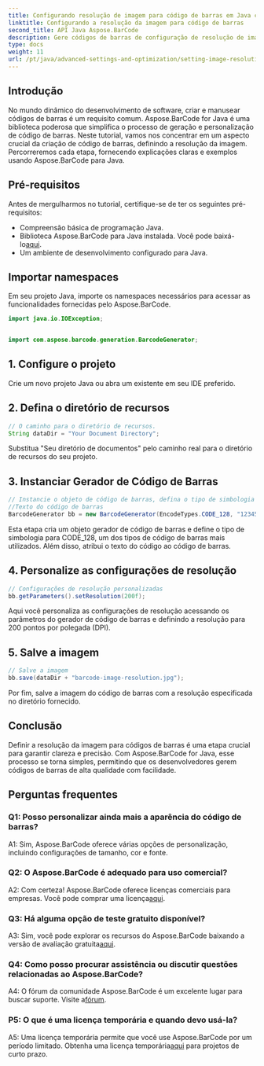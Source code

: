 ```yaml
---
title: Configurando resolução de imagem para código de barras em Java com Aspose.BarCode
linktitle: Configurando a resolução da imagem para código de barras
second_title: API Java Aspose.BarCode
description: Gere códigos de barras de configuração de resolução de imagem sem esforço em Java com Aspose.BarCode. Personalize as configurações para maior clareza e precisão.
type: docs
weight: 11
url: /pt/java/advanced-settings-and-optimization/setting-image-resolution-barcode/
---
```

## Introdução

No mundo dinâmico do desenvolvimento de software, criar e manusear códigos de barras é um requisito comum. Aspose.BarCode for Java é uma biblioteca poderosa que simplifica o processo de geração e personalização de código de barras. Neste tutorial, vamos nos concentrar em um aspecto crucial da criação de código de barras, definindo a resolução da imagem. Percorreremos cada etapa, fornecendo explicações claras e exemplos usando Aspose.BarCode para Java.

## Pré-requisitos

Antes de mergulharmos no tutorial, certifique-se de ter os seguintes pré-requisitos:

- Compreensão básica de programação Java.
-  Biblioteca Aspose.BarCode para Java instalada. Você pode baixá-lo[aqui](https://releases.aspose.com/barcode/java/).
- Um ambiente de desenvolvimento configurado para Java.

## Importar namespaces

Em seu projeto Java, importe os namespaces necessários para acessar as funcionalidades fornecidas pelo Aspose.BarCode.

```java
import java.io.IOException;


import com.aspose.barcode.generation.BarcodeGenerator;
```

## 1. Configure o projeto

Crie um novo projeto Java ou abra um existente em seu IDE preferido.

## 2. Defina o diretório de recursos

```java
// O caminho para o diretório de recursos.
String dataDir = "Your Document Directory";
```

Substitua "Seu diretório de documentos" pelo caminho real para o diretório de recursos do seu projeto.

## 3. Instanciar Gerador de Código de Barras

```java
// Instancie o objeto de código de barras, defina o tipo de simbologia para code128 e defina o
//Texto do código de barras
BarcodeGenerator bb = new BarcodeGenerator(EncodeTypes.CODE_128, "1234567");
```

Esta etapa cria um objeto gerador de código de barras e define o tipo de simbologia para CODE_128, um dos tipos de código de barras mais utilizados. Além disso, atribui o texto do código ao código de barras.

## 4. Personalize as configurações de resolução

```java
// Configurações de resolução personalizadas
bb.getParameters().setResolution(200f);
```

Aqui você personaliza as configurações de resolução acessando os parâmetros do gerador de código de barras e definindo a resolução para 200 pontos por polegada (DPI).

## 5. Salve a imagem

```java
// Salve a imagem
bb.save(dataDir + "barcode-image-resolution.jpg");
```

Por fim, salve a imagem do código de barras com a resolução especificada no diretório fornecido.

## Conclusão

Definir a resolução da imagem para códigos de barras é uma etapa crucial para garantir clareza e precisão. Com Aspose.BarCode for Java, esse processo se torna simples, permitindo que os desenvolvedores gerem códigos de barras de alta qualidade com facilidade.

## Perguntas frequentes

### Q1: Posso personalizar ainda mais a aparência do código de barras?

A1: Sim, Aspose.BarCode oferece várias opções de personalização, incluindo configurações de tamanho, cor e fonte.

### Q2: O Aspose.BarCode é adequado para uso comercial?

 A2: Com certeza! Aspose.BarCode oferece licenças comerciais para empresas. Você pode comprar uma licença[aqui](https://purchase.aspose.com/buy).

### Q3: Há alguma opção de teste gratuito disponível?

 A3: Sim, você pode explorar os recursos do Aspose.BarCode baixando a versão de avaliação gratuita[aqui](https://releases.aspose.com/).

### Q4: Como posso procurar assistência ou discutir questões relacionadas ao Aspose.BarCode?

 A4: O fórum da comunidade Aspose.BarCode é um excelente lugar para buscar suporte. Visite a[fórum](https://forum.aspose.com/c/barcode/13).

### P5: O que é uma licença temporária e quando devo usá-la?

 A5: Uma licença temporária permite que você use Aspose.BarCode por um período limitado. Obtenha uma licença temporária[aqui](https://purchase.aspose.com/temporary-license/) para projetos de curto prazo.